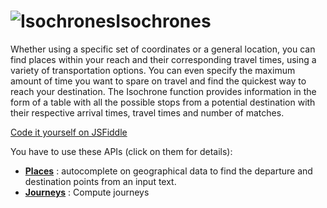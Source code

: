 <a name="isochrones"></a>![Isochrones](/images/isochrons.png)Isochrones
===================================

Whether using a specific set of coordinates or a general location, you can find places within 
your reach and their corresponding travel times, using a variety of transportation options. 
You can even specify the maximum amount of time you want to spare on travel and find 
the quickest way to reach your destination. 
The Isochrone function provides information in the form of a table with all the possible stops 
from a potential destination with their respective arrival times, travel times and number of matches.

<a
    href="http://jsfiddle.net/gh/get/library/pure/CanalTP/navitia/tree/documentation/slate/source/examples/jsFiddle/isochron/"
    target="_blank"
    class="button button-blue">
    Code it yourself on JSFiddle
</a>

You have to use these APIs (click on them for details):

-   **[Places](#places)** : autocomplete on geographical data to find the departure and destination points from an input text.
-   **[Journeys](#journeys)** : Compute journeys

